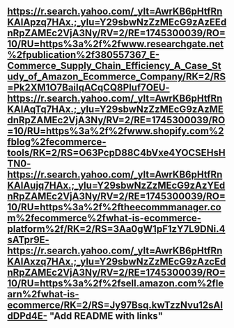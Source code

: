 https://r.search.yahoo.com/_ylt=AwrKB6pHtfRnKAIApzq7HAx.;_ylu=Y29sbwNzZzMEcG9zAzEEdnRpZAMEc2VjA3Ny/RV=2/RE=1745300039/RO=10/RU=https%3a%2f%2fwww.researchgate.net%2fpublication%2f380557367_E-Commerce_Supply_Chain_Efficiency_A_Case_Study_of_Amazon_Ecommerce_Company/RK=2/RS=Pk2XM1O7BaiIqACqCQ8Pluf7OEU- 
https://r.search.yahoo.com/_ylt=AwrKB6pHtfRnKAIAqTq7HAx.;_ylu=Y29sbwNzZzMEcG9zAzMEdnRpZAMEc2VjA3Ny/RV=2/RE=1745300039/RO=10/RU=https%3a%2f%2fwww.shopify.com%2fblog%2fecommerce-tools/RK=2/RS=O63PcpD88C4bVxe4YOCSEHsHTN0- 
https://r.search.yahoo.com/_ylt=AwrKB6pHtfRnKAIAujq7HAx.;_ylu=Y29sbwNzZzMEcG9zAzYEdnRpZAMEc2VjA3Ny/RV=2/RE=1745300039/RO=10/RU=https%3a%2f%2ftheecommmanager.com%2fecommerce%2fwhat-is-ecommerce-platform%2f/RK=2/RS=3Aa0gW1pF1zY7L9DNi.4sATpr9E- 
https://r.search.yahoo.com/_ylt=AwrKB6pHtfRnKAIAxzq7HAx.;_ylu=Y29sbwNzZzMEcG9zAzcEdnRpZAMEc2VjA3Ny/RV=2/RE=1745300039/RO=10/RU=https%3a%2f%2fsell.amazon.com%2flearn%2fwhat-is-ecommerce/RK=2/RS=Jy97Bsq.kwTzzNvu12sAldDPd4E-
  "Add README with links"
 -----------
